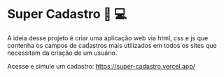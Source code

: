 # Super Cadastro :book: :computer:

A ideia desse projeto é criar uma aplicação web via html, css e js que contenha os campos de cadastros mais utilizados em todos os sites que necessitam da criação de um usuário.


Acesse e simule um cadastro: https://super-cadastro.vercel.app/
